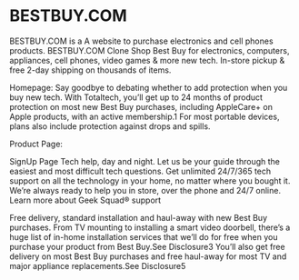 # BESTBUY.COM
BESTBUY.COM is a A website to purchase electronics and cell phones products.
BESTBUY.COM Clone
Shop Best Buy for electronics, computers, appliances, cell phones, video games & more new tech. In-store pickup & free 2-day shipping on thousands of items.



Homepage:
Say goodbye to debating whether to add protection when you buy new tech. With Totaltech, you’ll get up to 24 months of product protection on most new Best Buy purchases, including AppleCare+ on Apple products, with an active membership.1 For most portable devices, plans also include protection against drops and spills.

Product Page:

SignUp Page
Tech help, day and night.
Let us be your guide through the easiest and most difficult tech questions. Get unlimited 24/7/365 tech support on all the technology in your home, no matter where you bought it. We’re always ready to help you in store, over the phone and 24/7 online.
Learn more about Geek Squad® support

Free delivery, standard installation and haul-away
with new Best Buy purchases.
From TV mounting to installing a smart video doorbell, there’s a huge list of in-home installation services that we’ll do for free when you purchase your product from Best Buy.See Disclosure3 You’ll also get free delivery on most Best Buy purchases and free haul-away for most TV and major appliance replacements.See Disclosure5
